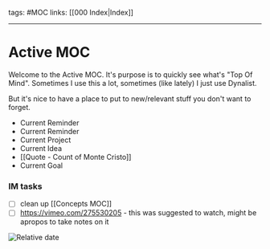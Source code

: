 tags: #MOC
links: [[000 Index|Index]]

---
# Active MOC
Welcome to the Active MOC. It's purpose is to quickly see what's "Top Of Mind". Sometimes I use this a lot, sometimes (like lately) I just use Dynalist. 

But it's nice to have a place to put to new/relevant stuff you don't want to forget.

- Current Reminder
- Current Reminder
- Current Project
- Current Idea
- [[Quote - Count of Monte Cristo]]
- Current Goal

### IM tasks
- [ ] clean up [[Concepts MOC]]
- [ ] https://vimeo.com/275530205 - this was suggested to watch, might be apropos to take notes on it

![Relative date](https://img.shields.io/date/1601827819?label=updated&?style=flat-square&logo=google-calendar)